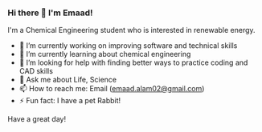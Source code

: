 ### Hi there 👋 I'm Emaad! 

I'm a Chemical Engineering student who is interested in renewable energy.

- 🔭 I’m currently working on improving software and technical skills
- 🌱 I’m currently learning about chemical engineering
- 🤔 I’m looking for help with finding better ways to practice coding and CAD skills
- 💬 Ask me about Life, Science 
- 📫 How to reach me: Email (emaad.alam02@gmail.com)
- ⚡ Fun fact: I have a pet Rabbit!

Have a great day!
